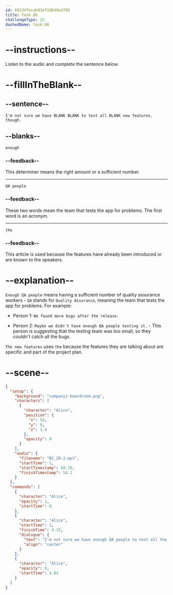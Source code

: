 ```yaml
---
id: 68124fecab93ef2d640e3f85
title: Task 86
challengeType: 22
dashedName: task-86
---
```


<!-- (Audio) Alice: I'm not sure we have enough QA people to test all the new features, though. -->

# --instructions--

Listen to the audio and complete the sentence below.

# --fillInTheBlank--

## --sentence--

`I'm not sure we have BLANK BLANK to test all BLANK new features, though.`

## --blanks--

`enough`

### --feedback--

This determiner means the right amount or a sufficient number.

---

`QA people`

### --feedback--

These two words mean the team that tests the app for problems. The first word is an acronym.

---

`the`

### --feedback--

This article is used because the features have already been introduced or are known to the speakers.

# --explanation--

`Enough QA people` means having a sufficient number of quality assurance workers - `QA` stands for `Quality Assurance`, meaning the team that tests the app for problems. For example:

- Person 1: `We found more bugs after the release.`

- Person 2: `Maybe we didn't have enough QA people testing it.` - This person is suggesting that the testing team was too small, so they couldn't catch all the bugs.

`The new features` uses `the` because the features they are talking about are specific and part of the project plan.

# --scene--

```json
{
  "setup": {
    "background": "company1-boardroom.png",
    "characters": [
      {
        "character": "Alice",
        "position": {
          "x": 50,
          "y": 0,
          "z": 1.4
        },
        "opacity": 0
      }
    ],
    "audio": {
      "filename": "B1_20-2.mp3",
      "startTime": 1,
      "startTimestamp": 50.78,
      "finishTimestamp": 54.1
    }
  },
  "commands": [
    {
      "character": "Alice",
      "opacity": 1,
      "startTime": 0
    },
    {
      "character": "Alice",
      "startTime": 1,
      "finishTime": 4.32,
      "dialogue": {
        "text": "I'm not sure we have enough QA people to test all the new features, though.",
        "align": "center"
      }
    },
    {
      "character": "Alice",
      "opacity": 0,
      "startTime": 4.82
    }
  ]
}
```
